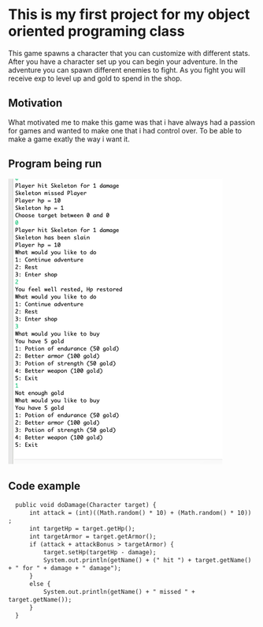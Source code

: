 # <h1> This is my first project for my object oriented programing class
This game spawns a character that you can customize with different stats. After you have a character set up you can begin your adventure. In the adventure you can spawn different enemies to fight. As you fight you will receive exp to level up and gold to spend in the shop.
## <h2> Motivation
What motivated me to make this game was that i have always had a passion for games and wanted to make one that i had control over. To be able to make a game exatly the way i want it.
## <h2> Program being run
![Game being run](https://github.com/dallinsavage/RPG-Game/blob/master/Screen%20Shot%202020-09-03%20at%203.33.05%20PM.png)
## <h2> Code example
  ```
  	public void doDamage(Character target) {
		int attack = (int)((Math.random() * 10) + (Math.random() * 10)) ;
		int targetHp = target.getHp();
		int targetArmor = target.getArmor();
		if (attack + attackBonus > targetArmor) {
			target.setHp(targetHp - damage);
			System.out.println(getName() + (" hit ") + target.getName() + " for " + damage + " damage");
		}
		else {
			System.out.println(getName() + " missed " + target.getName());
		}
	}
  ```
